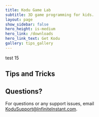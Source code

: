 ```yaml
---
title: Kodu Game Lab
subtitle: 3D game programming for kids.
layout: page
show_sidebar: false
hero_height: is-medium
hero_link: /downloads
hero_link_text: Get Kodu
gallery: tips_gallery
---
```


test 15

## Tips and Tricks



## Questions?
For questions or any support issues, email <KoduSupport@InfiniteInstant.com>.
 
